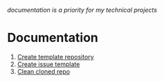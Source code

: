 _documentation is a priority for my technical projects_

# Documentation

1. [Create template repository](how-to-create-template-repo.md)
1. [Create issue template](create-issue-template.md)
1. [Clean cloned repo](scaffold-template-repo.md)
